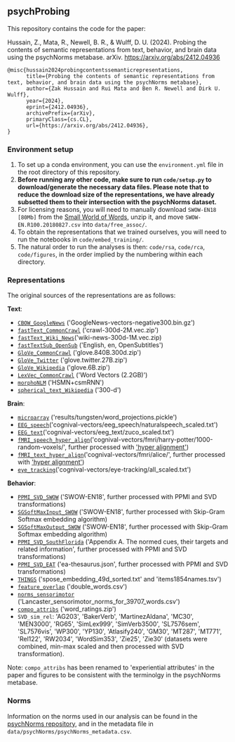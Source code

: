 ## psychProbing

This repository contains the code for the paper:

Hussain, Z., Mata, R., Newell, B. R., & Wulff, D. U. (2024). Probing the contents of semantic representations from text, behavior, and brain data using the psychNorms metabase. arXiv. https://arxiv.org/abs/2412.04936

```
@misc{hussain2024probingcontentssemanticrepresentations,
      title={Probing the contents of semantic representations from text, behavior, and brain data using the psychNorms metabase}, 
      author={Zak Hussain and Rui Mata and Ben R. Newell and Dirk U. Wulff},
      year={2024},
      eprint={2412.04936},
      archivePrefix={arXiv},
      primaryClass={cs.CL},
      url={https://arxiv.org/abs/2412.04936}, 
}
```

### Environment setup

1. To set up a conda environment, you can use the `environment.yml` file in the root directory of this repository. 
2. **Before running any other code, make sure to run `code/setup.py` to download/generate the necessary data files. Please note that
to reduce the download size of the representations, we have already subsetted them to their intersection with the psychNorms dataset.**
3. For licensing reasons, you will need to manually download `SWOW-EN18 [80Mb]` from the [Small World of Words](https://smallworldofwords.org/en/project/research), unzip it, and move `SWOW-EN.R100.20180827.csv` into `data/free_assoc/`.
4. To obtain the representations that we trained ourselves, you will need to run the notebooks in `code/embed_training/`. 
5. The natural order to run the analyses is then: `code/rsa`, `code/rca`, `code/figures`, in the order implied by the numbering within each directory.

### Representations

The original sources of the representations are as follows:

**Text**: 
- [`CBOW_GoogleNews`](https://code.google.com/archive/p/word2vec/) ('GoogleNews-vectors-negative300.bin.gz') 
- [`fastText_CommonCrawl`](https://fasttext.cc/docs/en/english-vectors.html) ('crawl-300d-2M.vec.zip')
- [`fastText_Wiki_News`](https://fasttext.cc/docs/en/english-vectors.html)('wiki-news-300d-1M.vec.zip)
- [`fastTextSub_OpenSub`](https://github.com/jvparidon/subs2vec/) ('English, en, OpenSubtitles')
- [`GloVe_CommonCrawl`](https://nlp.stanford.edu/projects/glove/) ('glove.840B.300d.zip')
- [`GloVe_Twitter`](https://nlp.stanford.edu/projects/glove/) ('glove.twitter.27B.zip')
- [`GloVe_Wikipedia`](https://nlp.stanford.edu/projects/glove/) ('glove.6B.zip')
- [`LexVec_CommonCrawl`](https://github.com/alexandres/lexvec) ('Word Vectors (2.2GB)')
- [`morphoNLM`](https://nlp.stanford.edu/~lmthang/morphoNLM/) ('HSMN+csmRNN')
- [`spherical_text_Wikipedia`](https://github.com/yumeng5/Spherical-Text-Embedding) ('300-d')

**Brain**:
- [`microarray`](https://figshare.com/s/94962977e0cc8b405ef3) ('results/tungsten/word_projections.pickle')
- [`EEG_speech`](https://github.com/DS3Lab/cognival)('cognival-vectors/eeg_speech/naturalspeech_scaled.txt')
- [`EEG_text`](https://github.com/DS3Lab/cognival)('cognival-vectors/eeg_text/zuco_scaled.txt')
- [`fMRI_speech_hyper_align`](https://github.com/DS3Lab/cognival)('cognival-vectors/fmri/harry-potter/1000-random-voxels/', further processed with ['hyper alignment'](https://hypertools.readthedocs.io/en/latest/hypertools.align.html)) 
- [`fMRI_text_hyper_align`](https://github.com/DS3Lab/cognival)('cognival-vectors/fmri/alice/', further processed with ['hyper alignment'](https://hypertools.readthedocs.io/en/latest/hypertools.align.html))
- [`eye_tracking`](https://github.com/DS3Lab/cognival)('cognival-vectors/eye-tracking/all_scaled.txt')

**Behavior**:
- [`PPMI_SVD_SWOW`](https://smallworldofwords.org/en/project/research) ('SWOW-EN18', further processed with PPMI and SVD transformations)
- [`SGSoftMaxInput_SWOW`](https://smallworldofwords.org/en/project/research) ('SWOW-EN18', further processed with Skip-Gram Softmax embedding algorithm)
- [`SGSoftMaxOutput_SWOW`](https://smallworldofwords.org/en/project/research) ('SWOW-EN18', further processed with Skip-Gram Softmax embedding algorithm)
- [`PPMI_SVD_SouthFlorida`](http://w3.usf.edu/FreeAssociation/) ('Appendix A. The normed cues, their targets and related information', further processed with PPMI and SVD transformations)
- [`PPMI_SVD_EAT`](https://github.com/dariusk/ea-thesaurus) ('ea-thesaurus.json', further processed with PPMI and SVD transformations)
- [`THINGS`](https://osf.io/z2784/) ('spose_embedding_49d_sorted.txt' and 'items1854names.tsv')
- [`feature_overlap`](https://github.com/doomlab/shiny-server/blob/master/wn_double/double_words.csv) ('double_words.csv')
- [`norms_sensorimotor`](https://osf.io/rwhs6/files/osfstorage) ('Lancaster_sensorimotor_norms_for_39707_words.csv')
- [`compo_attribs`](https://www.neuro.mcw.edu/index.php/resources/brain-based-semantic-representations/) ('word_ratings.zip')
- `SVD_sim_rel`: 'AG203', 'BakerVerb', 'MartinezAldana', 'MC30', 'MEN3000', 'RG65', 'SimLex999', 'SimVerb3500', 'SL7576sem', 'SL7576vis', 'WP300', 'YP130', 'Atlasify240', 'GM30', 'MT287', 'MT771', 'Rel122',
       'RW2034', 'WordSim353', 'Zie25', 'Zie30' (datasets were combined, min-max scaled and then processed with SVD transformation).

Note: `compo_attribs` has been renamed to 'experiential attributes' in the paper and figures to be consistent with the terminolgy in the psychNorms metabase.

### Norms

Information on the norms used in our analysis can be found in the [psychNorms repository](https://github.com/Zak-Hussain/psychNorms), and 
in the metadata file in `data/psychNorms/psychNorms_metadata.csv`.


